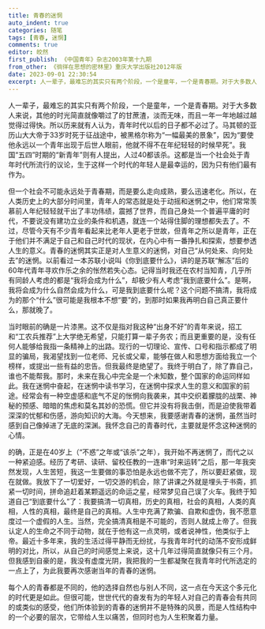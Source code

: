 ```yaml
---
title: 青春的迷惘
auto_indent: true
categories: 随笔
tags: [青春, 迷惘]
comments: true
editor: 皎然
first_publish: 《中国青年》杂志2003年第十九期
from_other: 《徜徉在思想的密林里》重庆大学出版社2012年版
date: 2023-09-01 22:30:54
excerpt: 人一辈子，最难忘的其实只有两个阶段，一个是童年，一个是青春期。对于大多数人来说，其他的时光简直就像嚼过了的甘蔗渣，淡而无味，而且一年一年地越过越觉得过得快。所以历来就有人认为，青年时代以后的日子都不必过了。马其顿的亚历山大大帝于33岁时死于征战途中，被黑格尔称为“一幅最美的景象”，因为“要使他永远以一个青年出现于后世人眼前，他就不得不在年纪轻轻的时候早死”。我国“五四”时期的“新青年”则有人提出，人过40都该杀。这都是当一个社会处于青年时代所流行的议论，生于这样一个时代的年轻人是最幸运的，因为只有他们最有作为。
---
```

人一辈子，最难忘的其实只有两个阶段，一个是童年，一个是青春期。对于大多数人来说，其他的时光简直就像嚼过了的甘蔗渣，淡而无味，而且一年一年地越过越觉得过得快。所以历来就有人认为，青年时代以后的日子都不必过了。马其顿的亚历山大大帝于33岁时死于征战途中，被黑格尔称为“一幅最美的景象”，因为“要使他永远以一个青年出现于后世人眼前，他就不得不在年纪轻轻的时候早死”。我国“五四”时期的“新青年”则有人提出，人过40都该杀。这都是当一个社会处于青年时代所流行的议论，生于这样一个时代的年轻人是最幸运的，因为只有他们最有作为。

但一个社会不可能永远处于青春期，而是要么走向成熟，要么迅速老化。所以，在人类历史上的大部分时间里，青年人的常态就是处于动摇和迷惘之中，他们常常羡慕前人年纪轻轻就干出了丰功伟绩，震撼了世界，而自己身处一个普遍平庸的时代，不要说没有建功立业的条件和机遇，就连一个站得住脚的理想都失去了。不过，尽管今天有不少青年看起来比老年人更老于世故，但青年之所以是青年，正在于他们并不满足于自己和自己时代的现状，在内心中有一番挣扎和探索，想要参透人生的意义。青春的迷惘其实正是对人生意义的迷惘，对自己“从何处来、向何处去”的迷惘。以前看过一本苏联小说叫《你到底要什么》，讲的是苏联“解冻”后的60年代青年寻欢作乐之余的怅然若失心态。记得当时我还在农村当知青，几乎所有同龄人考虑的都是“我将会成为什么”，却极少有人考虑“我到底要什么”。是啊，我将会成为什么自然会成为什么，可是我到底要什么呢？这个问题不搞清，我将成为的那个“什么”很可能是我根本不想“要”的，到那时如果我再明白自己真正要什么，那就晚了。

当时眼前的确是一片漆黑。这不仅是指对我这种“出身不好”的青年来说，招工和“工农兵推荐”上大学绝无希望，只能打算一辈子务农；而且更重要的是，没有任何人能够给我指一条精神上的出路。现行的一切理论、宣传、口号和指示都成了明显的骗局，我渴望找到一位老师、兄长或父辈，能够在做人和思想方面给我立一个榜样，或提出一些有益的忠告。但我最终是绝望了。我终于明白了，除了靠自己，谁也不能帮我。那时，未来在我心中完全是一个未知数，整个国家的命运同样如此。我在迷惘中奋起，在迷惘中读书学习，在迷惘中探求人生的意义和国家的前途。经常会有一种空虚感和底气不足的怅惘向我袭来，其中交织着朦胧的战栗、神秘的预感、暗暗的焦虑和莫名其妙的恐慌。但它并没有将我击倒，而是迫使我带着深深的忧郁和伤感，游向知识的大海。今天想来，我要感谢青春的迷惘，虽然当时感到自己像掉进了无底的深渊。我怀念自己的青春时代，主要就是怀念这种迷惘的心情。

的确，正是在40岁上（“不惑”之年或“该杀”之年），我开始不再迷惘了，而代之以一种紧迫感。经历了考研、读研、留校任教的一连串“时来运转”之后，那一年我突然发现，人生苦短，我这一生要做的事恐怕是永远也做不完了，所以要赶紧做，现在就做。我放下了一切爱好，一切交游的机会，除了讲课之外就是埋头于书斋，抓紧一切时间，拼命追赶着某颗遥远的命运之星，经常梦见自己误了火车。我终于知道自己“到底要什么”了：我要搞清一切真相，历史的真相，社会的真相，人类的真相，人性的真相，最终是自己的真相。人生中充满了欺骗、自欺和虚伪，我不愿意度过一个虚假的人生。当然，完全搞清真相是不可能的，否则人就成上帝了。但我认定人的生命之不同于动物，就在于他有这一点灵明，或者说神性，他类似于上帝。最近十多年来，我的生活过得平静而无纷扰，与我青年时代的动荡不安形成鲜明的对比，所以，从自己的时间感觉上来说，这十几年过得简直就像只有三个月。但我感到自豪的是，我没有虚度光阴，我把我的一生都凝聚在我青年时代所选定的一点上了，为此我要再次感谢当年的青春的迷惘。

每个人的青春都是不同的，他的选择自然也与别人不同，这一点在今天这个多元化的时代更是如此。但很可能，世世代代的奋发有为的年轻人对自己的青春会有共同的或类似的感受，他们所体验到的青春的迷惘并不是特殊的风景，而是人性结构中的一个必要的层次，它带给人生以痛苦，但同时也为人生积聚着力量。
